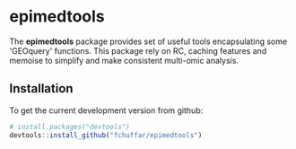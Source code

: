 # epimedtools

The __epimedtools__ package provides set of useful tools encapsulating some 'GEOquery' functions. This package rely on RC, caching features and memoise to simplify and make consistent multi-omic analysis.

## Installation

To get the current development version from github:

```R
# install.packages("devtools")
devtools::install_github("fchuffar/epimedtools")
```
